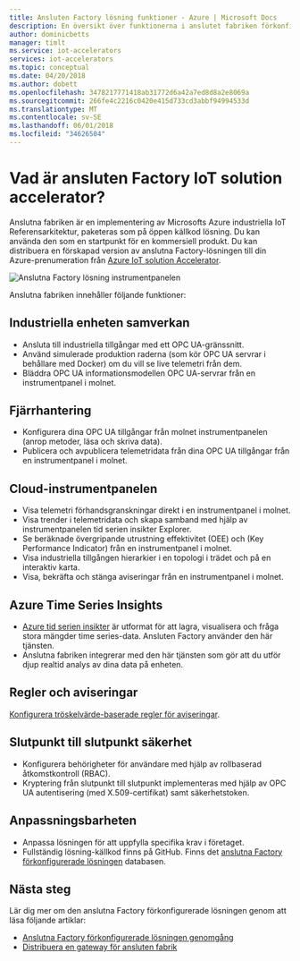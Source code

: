 ```yaml
---
title: Ansluten Factory lösning funktioner - Azure | Microsoft Docs
description: En översikt över funktionerna i anslutet fabriken förkonfigurerade lösningen.
author: dominicbetts
manager: timlt
ms.service: iot-accelerators
services: iot-accelerators
ms.topic: conceptual
ms.date: 04/20/2018
ms.author: dobett
ms.openlocfilehash: 3478217771418ab31772d6a42a7ed8d8a2e8069a
ms.sourcegitcommit: 266fe4c2216c0420e415d733cd3abbf94994533d
ms.translationtype: MT
ms.contentlocale: sv-SE
ms.lasthandoff: 06/01/2018
ms.locfileid: "34626504"
---
```

# <a name="what-is-connected-factory-iot-solution-accelerator"></a>Vad är ansluten Factory IoT solution accelerator?

Anslutna fabriken är en implementering av Microsofts Azure industriella IoT Referensarkitektur, paketeras som på öppen källkod lösning. Du kan använda den som en startpunkt för en kommersiell produkt. Du kan distribuera en förskapad version av anslutna Factory-lösningen till din Azure-prenumeration från [Azure IoT solution Accelerator](https://www.azureiotsolutions.com/#solutions/types/CF).

![Anslutna Factory lösning instrumentpanelen](./media/iot-accelerators-connected-factory-features/dashboard.png)

Anslutna fabriken innehåller följande funktioner:

## <a name="industrial-device-interoperability"></a>Industriella enheten samverkan

- Ansluta till industriella tillgångar med ett OPC UA-gränssnitt.
- Använd simulerade produktion raderna (som kör OPC UA servrar i behållare med Docker) om du vill se live telemetri från dem.
- Bläddra OPC UA informationsmodellen OPC UA-servrar från en instrumentpanel i molnet.

## <a name="remote-management"></a>Fjärrhantering

- Konfigurera dina OPC UA tillgångar från molnet instrumentpanelen (anrop metoder, läsa och skriva data).
- Publicera och avpublicera telemetridata från dina OPC UA tillgångar från en instrumentpanel i molnet.

## <a name="cloud-dashboard"></a>Cloud-instrumentpanelen

- Visa telemetri förhandsgranskningar direkt i en instrumentpanel i molnet.
- Visa trender i telemetridata och skapa samband med hjälp av instrumentpanelen tid serien insikter Explorer.
- Se beräknade övergripande utrustning effektivitet (OEE) och (Key Performance Indicator) från en instrumentpanel i molnet.
- Visa industriella tillgången hierarkier i en topologi i trädet och på en interaktiv karta.
- Visa, bekräfta och stänga aviseringar från en instrumentpanel i molnet.

## <a name="azure-time-series-insights"></a>Azure Time Series Insights

- [Azure tid serien insikter](../time-series-insights/time-series-insights-overview.md) är utformat för att lagra, visualisera och fråga stora mängder time series-data. Ansluten Factory använder den här tjänsten.
- Anslutna fabriken integrerar med den här tjänsten som gör att du utför djup realtid analys av dina data på enheten.

## <a name="rules-and-alerts"></a>Regler och aviseringar

[Konfigurera tröskelvärde-baserade regler för aviseringar](iot-accelerators-connected-factory-configure.md).

## <a name="end-to-end-security"></a>Slutpunkt till slutpunkt säkerhet

- Konfigurera behörigheter för användare med hjälp av rollbaserad åtkomstkontroll (RBAC).
- Kryptering från slutpunkt till slutpunkt implementeras med hjälp av OPC UA autentisering (med X.509-certifikat) samt säkerhetstoken.

## <a name="customizability"></a>Anpassningsbarheten

- Anpassa lösningen för att uppfylla specifika krav i företaget.
- Fullständig lösning-källkod finns på GitHub. Finns det [anslutna Factory förkonfigurerade lösningen](https://github.com/Azure/azure-iot-connected-factory) databasen.

## <a name="next-steps"></a>Nästa steg

Lär dig mer om den anslutna Factory förkonfigurerade lösningen genom att läsa följande artiklar:

* [Anslutna Factory förkonfigurerade lösningen genomgång](iot-accelerators-connected-factory-sample-walkthrough.md)
* [Distribuera en gateway för ansluten fabrik]( iot-accelerators-connected-factory-gateway-deployment.md)
